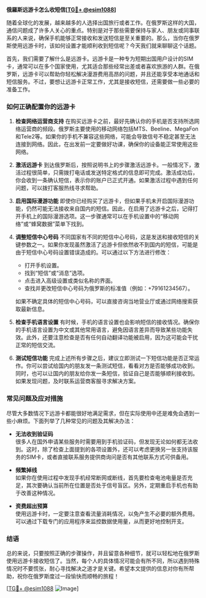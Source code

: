 **俄羅斯远游卡怎么收短信[[TG💪+ @esim1088](https://t.me/s/esim1088)]**

随着全球化的发展，越来越多的人选择出国旅行或者工作。在俄罗斯这样的大国，通信问题成了许多人关心的重点。特别是对于那些需要保持与家人、朋友或同事联系的人来说，确保手机能够正常接收和发送短信是至关重要的。那么，当你在俄罗斯使用远游卡时，该如何设置才能顺利收到短信呢？今天我们就来聊聊这个话题。

首先，我们需要了解什么是远游卡。远游卡是一种专为短期出国用户设计的SIM卡，通常可以在多个国家使用，尤其适合那些经常出差或者喜欢旅游的人群。在俄罗斯，远游卡可以帮助你轻松解决漫游费用高昂的问题，并且还能享受本地通话和短信服务。不过，要想让远游卡正常工作，尤其是接收短信，还需要做一些必要的准备工作。

### 如何正确配置你的远游卡

1. **检查网络运营商支持**
   在购买远游卡之前，最好先确认你的手机是否支持所选网络运营商的频段。俄罗斯主要使用的移动网络包括MTS、Beeline、MegaFon和Tele2等。如果你的手机不兼容这些网络，可能会导致信号不稳定甚至无法连接到网络。因此，在出发前一定要做好功课，确保你的设备能正常使用这些网络。

2. **激活远游卡**
   到达俄罗斯后，按照说明书上的步骤激活远游卡。一般情况下，激活过程很简单，只需拨打电话或发送特定格式的信息即可完成。激活成功后，你会收到一条确认短信，表示你的账户已正式开通。如果激活过程中遇到任何问题，可以拨打客服热线寻求帮助。

3. **启用国际漫游功能**
   即使你已经购买了远游卡，但如果手机未开启国际漫游功能，仍然可能无法接收来自国内的短信。因此，在启用了远游卡之后，记得打开手机上的国际漫游选项。这一步骤通常可以在手机设置中的“移动网络”或“蜂窝数据”菜单下找到。

4. **调整短信中心号码**
   不同国家有不同的短信中心号码，这是发送和接收短信的关键参数之一。如果你发现虽然激活了远游卡但依然收不到国内的短信，可能是由于短信中心号码设置错误造成的。可以通过以下方法进行修改：
   - 打开手机设置。
   - 找到“短信”或“消息”选项。
   - 点击进入高级设置或类似名称的界面。
   - 查找并更改短信中心号码为俄罗斯的标准值（例如：+79161234567）。
   
   如果不确定具体的短信中心号码，可以直接咨询当地营业厅或通过网络搜索获取最新信息。

5. **检查手机语言设置**
   有时候，手机的语言设置也会影响短信的接收情况。确保你的手机语言设置为中文或其他常用语言，避免因语言差异而导致某些功能失效。此外，还要注意检查是否有任何自动翻译功能被启用，因为这可能会干扰正常的短信交流。

6. **测试短信功能**
   完成上述所有步骤之后，建议立即测试一下短信功能是否正常运作。你可以尝试给国内的朋友发一条测试短信，看看对方是否能够成功收到。同时，也可以让国内的朋友给你发一条短信，验证自己是否能够顺利接收到。如果发现问题，及时联系运营商客服寻求解决方案。

### 常见问题及应对措施

尽管大多数情况下远游卡都能很好地满足需求，但在实际使用中还是难免会遇到一些小麻烦。下面列举了几种常见的问题及其解决办法：

- **无法收到验证码**  
  很多人在国外申请某些服务时需要用到手机验证码，但发现无论如何都无法收到。这时，除了检查上面提到的各项设置外，还可以考虑更换另一张支持该服务的SIM卡，或者直接联系服务提供商询问是否有其他联系方式可供备用。

- **频繁掉线**  
  如果你在使用过程中发现手机经常断网或断线，首先要检查电池电量是否充足，其次要确认当前所在位置是否处于信号盲区。另外，定期重启手机也有助于改善这种情况。

- **资费超出预算**  
  使用远游卡时，一定要注意查看流量消耗情况，以免产生不必要的额外费用。可以通过下载专门的应用程序来监控数据使用量，从而更好地控制开支。

### 结语

总的来说，只要按照正确的步骤操作，并且留意各种细节，就可以轻松地在俄罗斯使用远游卡接收短信了。当然，每个人的具体情况可能会有所不同，所以遇到特殊情况时不要慌张，耐心寻找解决之道才是关键。希望本文提供的信息对你有所帮助，祝你在俄罗斯度过一段愉快而顺畅的旅程！

[[TG💪+ @esim1088](https://t.me/s/esim1088) ![Image](https://i.postimg.cc/4NQfJmqS/Snipaste-2025-05-13-00-14-12.png)]